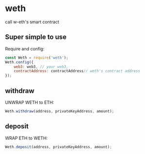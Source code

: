 # weth
call w-eth's smart contract 


## Super simple to use

Require and config: 

```js
const Weth = require('weth');
Weth.config({
    web3: web3, // your web3,
    contractAddress: contractAddress// weth's contract address
});

```

## withdraw

UNWRAP WETH to ETH: 

```js
Weth.withdraw(address, privateKeyAddress, amount);
```

## deposit

WRAP ETH to WETH: 

```js
Weth.deposit(address, privateKeyAddress, amount);
```